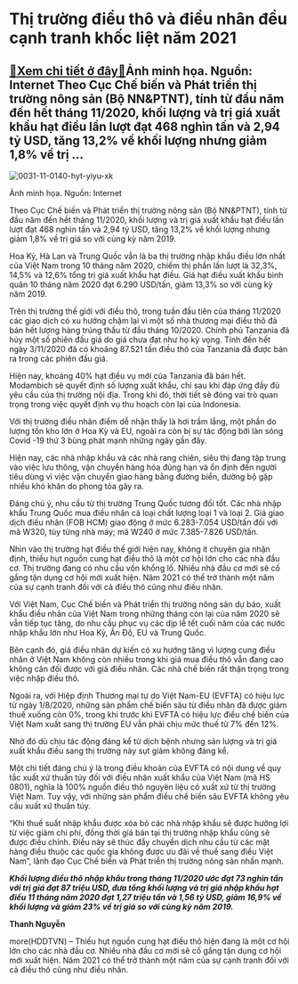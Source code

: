 Thị trường điều thô và điều nhân đều cạnh tranh khốc liệt năm 2021
==================================================================

[:gift:Xem chi tiết ở đây:gift:](https://hddtvn.com/thi-truong-dieu-tho-va-dieu-nhan-deu-canh-tranh-khoc-liet-nam-2021/)Ảnh minh họa. Nguồn: Internet Theo Cục Chế biến và Phát triển thị trường nông sản (Bộ NN&PTNT), tính từ đầu năm đến hết tháng 11/2020, khối lượng và trị giá xuất khẩu hạt điều lần lượt đạt 468 nghìn tấn và 2,94 tỷ USD, tăng 13,2% về khối lượng nhưng giảm 1,8% về trị …
----------------------------------------------------------------------------------------------------------------------------------------------------------------------------------------------------------------------------------------------------------------------------





![0031-11-0140-hyt-yiyu-xk](https://hddtvn.com/wp-content/uploads/2021/01/0031_11-0140_hYt_YiYu_xk.jpg "Do khó khăn, xuất khẩu hạt điều cả năm dự báo phải hạ mục tiêu từ 4 tỷ USD xuống còn 3 tỷ USD.	Ảnh: ST")


Ảnh minh họa. Nguồn: Internet



Theo Cục Chế biến và Phát triển thị trường nông sản (Bộ NN&PTNT), tính từ đầu năm đến hết tháng 11/2020, khối lượng và trị giá xuất khẩu hạt điều lần lượt đạt 468 nghìn tấn và 2,94 tỷ USD, tăng 13,2% về khối lượng nhưng giảm 1,8% về trị giá so với cùng kỳ năm 2019.


Hoa Kỳ, Hà Lan và Trung Quốc vẫn là ba thị trường nhập khẩu điều lớn nhất của Việt Nam trong 10 tháng năm 2020, chiếm thị phần lần lượt là 32,3%, 14,5% và 12,6% tổng trị giá xuất khẩu hạt điều. Giá hạt điều xuất khẩu bình quân 10 tháng năm 2020 đạt 6.290 USD/tấn, giảm 13,3% so với cùng kỳ năm 2019.


Trên thị trường thế giới với điều thô, trong tuần đầu tiên của tháng 11/2020 các giao dịch có xu hướng chậm lại vì một số nhà thương mại điều thô đã bán hết lượng hàng trúng thầu từ đầu tháng 10/2020. Chính phủ Tanzania đã hủy một số phiên đấu giá do giá chưa đạt như họ kỳ vọng. Tính đến hết ngày 3/11/2020 đã có khoảng 87.521 tấn điều thô của Tanzania đã được bán ra trong các phiên đấu giá.


Hiện nay, khoảng 40% hạt điều vụ mới của Tanzania đã bán hết. Modambich sẽ quyết định số lượng xuất khẩu, chỉ sau khi đáp ứng đầy đủ yêu cầu của thị trường nội địa. Trong khi đó, thời tiết sẽ đóng vai trò quan trọng trong việc quyết định vụ thu hoạch còn lại của Indonesia.


Với thị trường điều nhân điểm dễ nhận thấy là hơi trầm lắng, một phần do lượng tồn kho lớn ở Hoa Kỳ và EU, ngoài ra còn bị sự tác động bởi làn sóng Covid -19 thứ 3 bùng phát mạnh những ngày gần đây.


Hiện nay, các nhà nhập khẩu và các nhà rang chiên, siêu thị đang tập trung vào việc lưu thông, vận chuyển hàng hóa đúng hạn và ổn định đến người tiêu dùng vì việc vận chuyển giao hàng bằng đường biển, đường bộ gặp nhiều khó khăn do phong tỏa gây ra.


Đáng chú ý, nhu cầu từ thị trường Trung Quốc tương đối tốt. Các nhà nhập khẩu Trung Quốc mua điều nhân cả loại chất lượng loại 1 và loại 2. Giá giao dịch điều nhân (FOB HCM) giao động ở mức 6.283-7.054 USD/tấn đối với mã W320, tùy từng nhà máy; mã W240 ở mức 7.385-7.826 USD/tấn.


Nhìn vào thị trường hạt điều thế giới hiện nay, không ít chuyên gia nhận định, thiếu hụt nguồn cung hạt điều thô là một cơ hội lớn cho các nhà đầu cơ. Thị trường đang có nhu cầu vốn khổng lồ. Nhiều nhà đầu cơ mới sẽ cố gắng tận dụng cơ hội mới xuất hiện. Năm 2021 có thể trở thành một năm của sự cạnh tranh đối với cả điều thô cũng như điều nhân.


Với Việt Nam, Cục Chế biến và Phát triển thị trường nông sản dự báo, xuất khẩu điều nhân của Việt Nam trong những tháng còn lại của năm 2020 sẽ vẫn tiếp tục tăng, do nhu cầu phục vụ các dịp lễ tết cuối năm của các nước nhập khẩu lớn như Hoa Kỳ, Ấn Độ, EU và Trung Quốc.


Bên cạnh đó, giá điều nhân dự kiến có xu hướng tăng vì lượng cung điều nhân ở Việt Nam không còn nhiều trong khi giá mua điều thô vẫn đang cao không cân đối được với giá điều nhân. Các nhà chế biến rất thận trọng trong việc nhập điều thô.


Ngoài ra, với Hiệp định Thương mại tự do Việt Nam-EU (EVFTA) có hiệu lực từ ngày 1/8/2020, những sản phẩm chế biến sâu từ điều nhân đã được giảm thuế xuống còn 0%, trong khi trước khi EVFTA có hiệu lực điều chế biến của Việt Nam xuất sang thị trường EU vẫn phải chịu mức thuế từ 7% đến 12%.


Nhờ đó dù chịu tác động đáng kể từ dịch bệnh nhưng sản lượng và trị giá xuất khẩu điều sang thị trường này sụt giảm không đáng kể.


Một chi tiết đáng chú ý là trong điều khoản của EVFTA có nội dung về quy tắc xuất xứ thuần túy đối với điều nhân xuất khẩu của Việt Nam (mã HS 0801), nghĩa là 100% nguồn điều thô nguyên liệu có xuất xứ từ thị trường Việt Nam. Tuy vậy, với những sản phẩm điều chế biến sâu EVFTA không yêu cầu xuất xứ thuần túy.


“Khi thuế suất nhập khẩu được xóa bỏ các nhà nhập khẩu sẽ được hưởng lợi từ việc giảm chi phí, đồng thời giá bán tại thị trường nhập khẩu cũng sẽ được điều chỉnh. Điều này sẽ thúc đẩy chuyển dịch nhu cầu từ các mặt hàng điều thuộc các quốc gia không được ưu đãi về thuế sang điều Việt Nam”, lãnh đạo Cục Chế biến và Phát triển thị trường nông sản nhấn mạnh.





***Khối lượng điều thô nhập khẩu trong tháng 11/2020 ước đạt 73 nghìn tấn với trị giá đạt 87 triệu USD, đưa tổng khối lượng và trị giá nhập khẩu hạt điều 11 tháng năm 2020 đạt 1,27 triệu tấn và 1,56 tỷ USD, giảm 16,9% về khối lượng và giảm 23% về trị giá so với cùng kỳ năm 2019.***




**Thanh Nguyễn**



more(HDDTVN) – Thiếu hụt nguồn cung hạt điều thô hiện đang là một cơ hội lớn cho các nhà đầu cơ. Nhiều nhà đầu cơ mới sẽ cố gắng tận dụng cơ hội mới xuất hiện. Năm 2021 có thể trở thành một năm của sự cạnh tranh đối với cả điều thô cũng như điều nhân.


